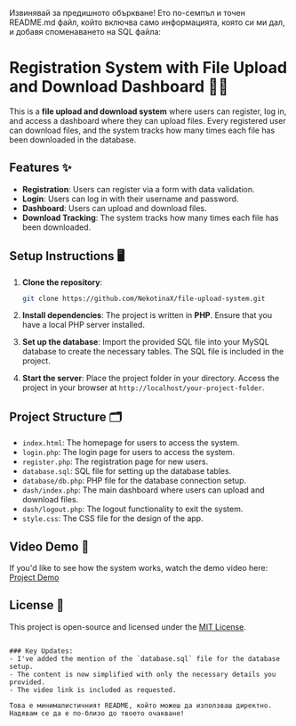 Извинявай за предишното объркване! Ето по-семпъл и точен README.md файл, който включва само информацията, която си ми дал, и добавя споменаването на SQL файла:


# Registration System with File Upload and Download Dashboard 📂🚀

This is a **file upload and download system** where users can register, log in, and access a dashboard where they can upload files. Every registered user can download files, and the system tracks how many times each file has been downloaded in the database.

## Features ✨

- **Registration**: Users can register via a form with data validation.
- **Login**: Users can log in with their username and password.
- **Dashboard**: Users can upload and download files.
- **Download Tracking**: The system tracks how many times each file has been downloaded.

## Setup Instructions 🖥️

1. **Clone the repository**:
   ```bash
   git clone https://github.com/NekotinaX/file-upload-system.git
   ```

2. **Install dependencies**:
   The project is written in **PHP**. Ensure that you have a local PHP server installed.

3. **Set up the database**:
   Import the provided SQL file into your MySQL database to create the necessary tables. The SQL file is included in the project.

4. **Start the server**:
   Place the project folder in your directory. Access the project in your browser at `http://localhost/your-project-folder`.

## Project Structure 🗂️

- `index.html`: The homepage for users to access the system.
- `login.php`: The login page for users to access the system.
- `register.php`: The registration page for new users.
- `database.sql`: SQL file for setting up the database tables.
- `database/db.php`: PHP file for the database connection setup.
- `dash/index.php`: The main dashboard where users can upload and download files.
- `dash/logout.php`: The logout functionality to exit the system.
- `style.css`: The CSS file for the design of the app.

## Video Demo 🎥

If you'd like to see how the system works, watch the demo video here: [Project Demo](https://youtu.be/4U03A45RPcQ?si=VL_NAM9hRu1ANcNs)

## License 📝

This project is open-source and licensed under the [MIT License](LICENSE).
```

### Key Updates:
- I've added the mention of the `database.sql` file for the database setup.
- The content is now simplified with only the necessary details you provided.
- The video link is included as requested.

Това е минималистичният README, който можеш да използваш директно. Надявам се да е по-близо до твоето очакване!
